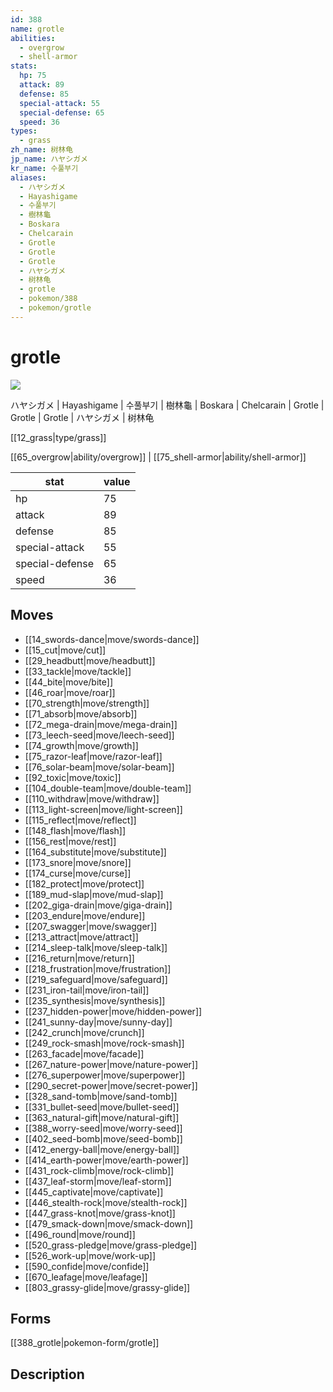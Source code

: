 ```yaml
---
id: 388
name: grotle
abilities:
  - overgrow
  - shell-armor
stats:
  hp: 75
  attack: 89
  defense: 85
  special-attack: 55
  special-defense: 65
  speed: 36
types:
  - grass
zh_name: 树林龟
jp_name: ハヤシガメ
kr_name: 수풀부기
aliases:
  - ハヤシガメ
  - Hayashigame
  - 수풀부기
  - 樹林龜
  - Boskara
  - Chelcarain
  - Grotle
  - Grotle
  - Grotle
  - ハヤシガメ
  - 树林龟
  - grotle
  - pokemon/388
  - pokemon/grotle
---
```

# grotle

![](https://raw.githubusercontent.com/PokeAPI/sprites/master/sprites/pokemon/388.png)

ハヤシガメ | Hayashigame | 수풀부기 | 樹林龜 | Boskara | Chelcarain | Grotle | Grotle | Grotle | ハヤシガメ | 树林龟

[[12_grass|type/grass]]

[[65_overgrow|ability/overgrow]] | [[75_shell-armor|ability/shell-armor]]

|stat|value|
|---|---|
|hp|75|
|attack|89|
|defense|85|
|special-attack|55|
|special-defense|65|
|speed|36|


## Moves

- [[14_swords-dance|move/swords-dance]]
- [[15_cut|move/cut]]
- [[29_headbutt|move/headbutt]]
- [[33_tackle|move/tackle]]
- [[44_bite|move/bite]]
- [[46_roar|move/roar]]
- [[70_strength|move/strength]]
- [[71_absorb|move/absorb]]
- [[72_mega-drain|move/mega-drain]]
- [[73_leech-seed|move/leech-seed]]
- [[74_growth|move/growth]]
- [[75_razor-leaf|move/razor-leaf]]
- [[76_solar-beam|move/solar-beam]]
- [[92_toxic|move/toxic]]
- [[104_double-team|move/double-team]]
- [[110_withdraw|move/withdraw]]
- [[113_light-screen|move/light-screen]]
- [[115_reflect|move/reflect]]
- [[148_flash|move/flash]]
- [[156_rest|move/rest]]
- [[164_substitute|move/substitute]]
- [[173_snore|move/snore]]
- [[174_curse|move/curse]]
- [[182_protect|move/protect]]
- [[189_mud-slap|move/mud-slap]]
- [[202_giga-drain|move/giga-drain]]
- [[203_endure|move/endure]]
- [[207_swagger|move/swagger]]
- [[213_attract|move/attract]]
- [[214_sleep-talk|move/sleep-talk]]
- [[216_return|move/return]]
- [[218_frustration|move/frustration]]
- [[219_safeguard|move/safeguard]]
- [[231_iron-tail|move/iron-tail]]
- [[235_synthesis|move/synthesis]]
- [[237_hidden-power|move/hidden-power]]
- [[241_sunny-day|move/sunny-day]]
- [[242_crunch|move/crunch]]
- [[249_rock-smash|move/rock-smash]]
- [[263_facade|move/facade]]
- [[267_nature-power|move/nature-power]]
- [[276_superpower|move/superpower]]
- [[290_secret-power|move/secret-power]]
- [[328_sand-tomb|move/sand-tomb]]
- [[331_bullet-seed|move/bullet-seed]]
- [[363_natural-gift|move/natural-gift]]
- [[388_worry-seed|move/worry-seed]]
- [[402_seed-bomb|move/seed-bomb]]
- [[412_energy-ball|move/energy-ball]]
- [[414_earth-power|move/earth-power]]
- [[431_rock-climb|move/rock-climb]]
- [[437_leaf-storm|move/leaf-storm]]
- [[445_captivate|move/captivate]]
- [[446_stealth-rock|move/stealth-rock]]
- [[447_grass-knot|move/grass-knot]]
- [[479_smack-down|move/smack-down]]
- [[496_round|move/round]]
- [[520_grass-pledge|move/grass-pledge]]
- [[526_work-up|move/work-up]]
- [[590_confide|move/confide]]
- [[670_leafage|move/leafage]]
- [[803_grassy-glide|move/grassy-glide]]

## Forms



[[388_grotle|pokemon-form/grotle]]

## Description



